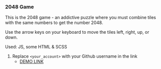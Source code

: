 ### 2048 Game

This is the 2048 game - an addictive puzzle where you must combine tiles with the same numbers to get the number 2048. 

Use the arrow keys on your keyboard to move the tiles left, right, up, or down.

Used: JS, some HTML & SCSS

1. Replace `<your_account>` with your Github username in the link
    - [DEMO LINK](https://illia-kyselov.github.io/2048_Game/)
